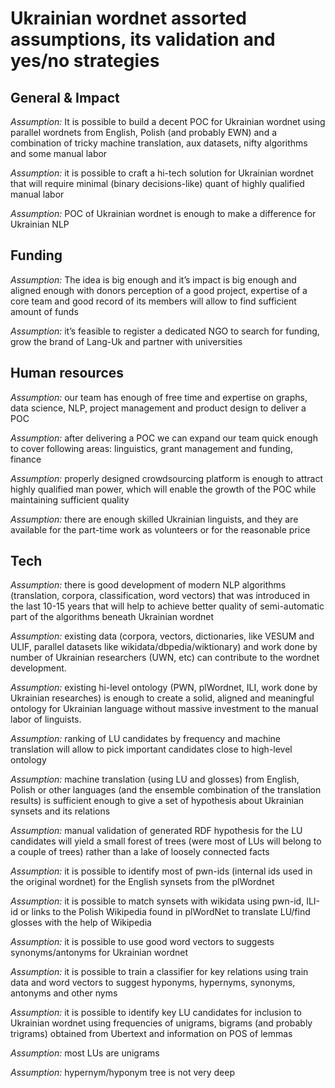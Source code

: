 # Ukrainian wordnet assorted assumptions, its validation and yes/no strategies

## General & Impact

*Assumption:*
It is possible to build a decent POC for Ukrainian wordnet using parallel wordnets from English, Polish (and probably EWN) and a combination of tricky machine translation, aux datasets, nifty algorithms and some manual labor

*Assumption:*
it is possible to craft a hi-tech solution for Ukrainian wordnet that will require minimal (binary decisions-like) quant of highly qualified manual labor

*Assumption:*
POC of Ukrainian wordnet is enough to make a difference for Ukrainian NLP


## Funding
*Assumption:*
The idea is big enough and it’s impact is big enough and aligned enough with donors perception of a good project, expertise of a core team and good record of its members will allow to find sufficient amount of funds

*Assumption:*
it’s feasible to register a dedicated NGO to search for funding, grow the brand of Lang-Uk and partner with universities

## Human resources
*Assumption:*
our team has enough of free time and expertise on graphs, data science, NLP, project management and product design to deliver a POC

*Assumption:*
after delivering a POC we can expand our team quick enough to cover following areas: linguistics, grant management and funding, finance

*Assumption:*
properly designed crowdsourcing platform is enough to attract highly qualified man power, which will enable the growth of the POC while maintaining sufficient quality

*Assumption:*
there are enough skilled Ukrainian linguists, and they are available for the part-time work as volunteers or for the reasonable price


## Tech

*Assumption:*
there is good development of modern NLP algorithms (translation, corpora, classification, word vectors) that was introduced in the last 10-15 years that will help to achieve better quality of semi-automatic part of the algorithms beneath Ukrainian wordnet

*Assumption:*
existing data (corpora, vectors, dictionaries, like VESUM and ULIF, parallel datasets like wikidata/dbpedia/wiktionary) and work done by number of Ukrainian researchers (UWN, etc) can contribute to the wordnet development.

*Assumption:*
existing hi-level ontology (PWN, plWordnet, ILI, work done by Ukrainian researches) is enough to create a solid, aligned and meaningful ontology for Ukrainian language without massive investment to the manual labor of linguists.


*Assumption:*
ranking of LU candidates by frequency and machine translation will allow to pick important candidates close to high-level ontology

*Assumption:*
machine translation (using LU and glosses) from English, Polish or other languages (and the ensemble combination of the translation results) is sufficient enough to give a set of hypothesis about Ukrainian synsets and its relations

*Assumption:*
manual validation of generated RDF hypothesis for the LU candidates will yield a small forest of trees (were most of  LUs will belong to a couple of trees) rather than a lake of loosely connected facts

*Assumption:*
it is possible to identify most of pwn-ids (internal ids used in the original wordnet) for the English synsets from the plWordnet

*Assumption:*
it is possible to match synsets with wikidata using pwn-id, ILI-id or links to the Polish Wikipedia found in plWordNet to translate LU/find glosses with the help of Wikipedia

*Assumption:*
it is possible to use good word vectors to suggests synonyms/antonyms for Ukrainian wordnet

*Assumption:*
it is possible to train a classifier for key relations using train data and word vectors to suggest hyponyms, hypernyms, synonyms, antonyms and other nyms

*Assumption:*
it is possible to identify key LU candidates for inclusion to Ukrainian wordnet using frequencies of unigrams, bigrams (and probably trigrams) obtained from Ubertext and information on POS of lemmas 

*Assumption:*
most LUs are unigrams

*Assumption:*
hypernym/hyponym tree is not very deep
